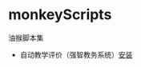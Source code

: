 # monkeyScripts
油猴脚本集
- 自动教学评价（强智教务系统）[安装](https://github.com/initH271/monkeyScripts/raw/master/hufe%E8%87%AA%E5%8A%A8%E6%95%99%E5%AD%A6%E8%AF%84%E4%BB%B7.user.js)
